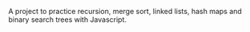 A project to practice recursion, merge sort, linked lists, hash maps and binary search trees with Javascript.
